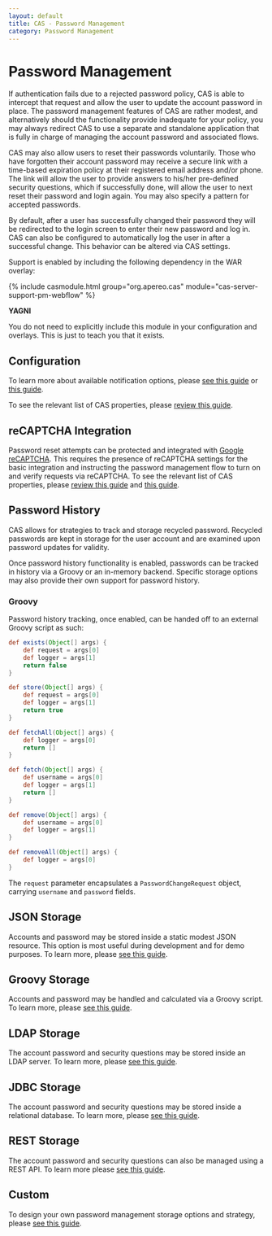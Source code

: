 ```yaml
---
layout: default
title: CAS - Password Management
category: Password Management
---
```


# Password Management

If authentication fails due to a rejected password policy, CAS is able to intercept
that request and allow the user to update the account password in place. The password management features of CAS are rather modest, and alternatively should the functionality provide inadequate for your policy, you may always redirect CAS to use a separate and standalone application that is fully in charge of managing the account password and associated flows.

CAS may also allow users to reset their passwords voluntarily. Those who have forgotten their account password
may receive a secure link with a time-based expiration policy at their registered email address and/or phone. The link
will allow the user to provide answers to his/her pre-defined security questions, which if successfully done,
will allow the user to next reset their password and login again. You may also specify a pattern for accepted passwords. 

By default, after a user has successfully changed their password they will be redirected to the login screen
to enter their new password and log in. CAS can also be configured to automatically log the user in after
a successful change. This behavior can be altered via CAS settings. 

Support is enabled by including the following dependency in the WAR overlay:

{% include casmodule.html group="org.apereo.cas" module="cas-server-support-pm-webflow" %}

<div class="alert alert-info"><strong>YAGNI</strong><p>You do not need to explicitly include this module
in your configuration and overlays. This is just to teach you that it exists.</p></div>

## Configuration

To learn more about available notification options, please [see this guide](../notifications/SMS-Messaging-Configuration.html) 
or [this guide](../notifications/Sending-Email-Configuration.html). 

To see the relevant list of CAS properties, please [review this guide](../configuration/Configuration-Properties.html#password-management).

## reCAPTCHA Integration

Password reset attempts can be protected and integrated with [Google reCAPTCHA](https://developers.google.com/recaptcha). This requires the presence of reCAPTCHA settings for the basic integration and instructing the password management flow to turn on and verify requests via reCAPTCHA. To see the relevant list of CAS properties, please [review this guide](../configuration/Configuration-Properties.html#google-recaptcha-integration) and [this guide](../configuration/Configuration-Properties.html#password-management).

## Password History

CAS allows for strategies to track and storage recycled password. Recycled passwords are kept in storage for the user account and
are examined upon password updates for validity. 

Once password history functionality is enabled, passwords can be tracked in history via a Groovy or an in-memory backend. Specific 
storage options may also provide their own support for password history.

### Groovy

Password history tracking, once enabled, can be handed off to an external Groovy script as such:

```groovy
def exists(Object[] args) {
    def request = args[0]
    def logger = args[1]
    return false
}

def store(Object[] args) {
    def request = args[0]
    def logger = args[1]
    return true
}

def fetchAll(Object[] args) {
    def logger = args[0]
    return []
}

def fetch(Object[] args) {
    def username = args[0]
    def logger = args[1]
    return []
}   

def remove(Object[] args) { 
    def username = args[0]
    def logger = args[1]
}

def removeAll(Object[] args) { 
    def logger = args[0]
}
```

The `request` parameter encapsulates a `PasswordChangeRequest` object, carrying `username` and `password` fields.

## JSON Storage

Accounts and password may be stored inside a static modest JSON resource. This option is most useful during development and 
for demo purposes. To learn more, please [see this guide](Password-Management-JSON.html).

## Groovy Storage

Accounts and password may be handled and calculated via a Groovy script. To learn more, 
please [see this guide](Password-Management-Groovy.html).

## LDAP Storage

The account password and security questions may be stored inside an LDAP server. To learn more, 
please [see this guide](Password-Management-LDAP.html).

## JDBC Storage

The account password and security questions may be stored inside a relational database. To learn more, 
please [see this guide](Password-Management-JDBC.html).

## REST Storage

The account password and security questions can also be managed using a REST API. To learn more 
please [see this guide](Password-Management-REST.html).

## Custom

To design your own password management storage options and strategy, 
please [see this guide](Password-Management-Custom.html).
